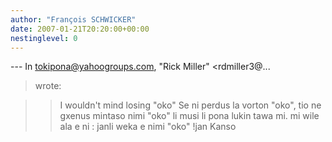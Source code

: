 ```yaml
---
author: "François SCHWICKER"
date: 2007-01-21T20:20:00+00:00
nestinglevel: 0
---
```

\---
 In [tokipona@yahoogroups.com](mailto://tokipona@yahoogroups.com), "Rick Miller" <rdmiller3@...
> wrote:

>> I wouldn't mind losing "oko"
> Se ni perdus la vorton "oko", tio ne gxenus mintaso nimi "oko" li musi li pona lukin tawa mi. mi wile ala e ni : janli weka e nimi "oko" !jan Kanso